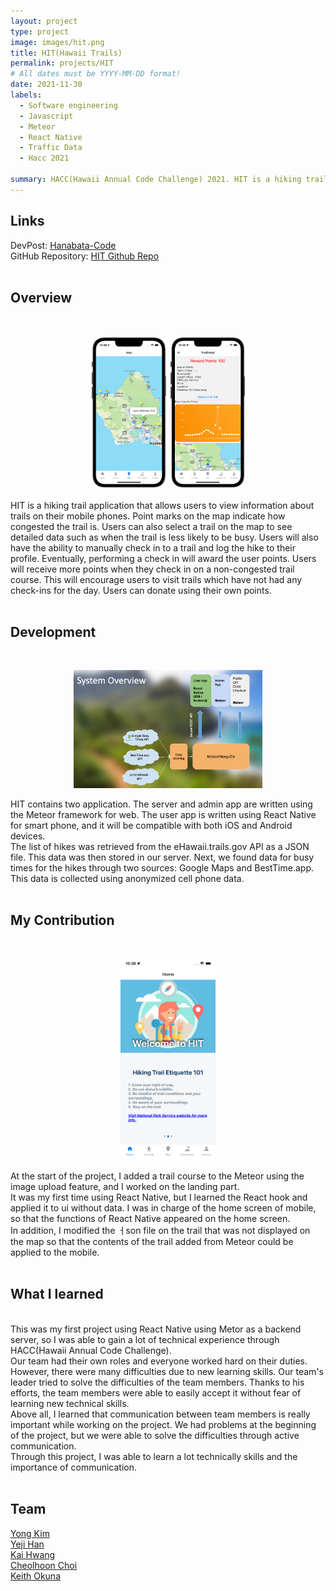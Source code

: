```yaml
---
layout: project
type: project
image: images/hit.png
title: HIT(Hawaii Trails) 
permalink: projects/HIT
# All dates must be YYYY-MM-DD format!
date: 2021-11-30
labels:
  - Software engineering
  - Javascript
  - Meteor
  - React Native
  - Traffic Data
  - Hacc 2021
  
summary: HACC(Hawaii Annual Code Challenge) 2021. HIT is a hiking trail application that allows users to view information about trails on their mobile phones.
---
```

## Links
DevPost: [Hanabata-Code](https://devpost.com/software/hanabata-code) <br />
GitHub Repository: [HIT Github Repo](https://github.com/HACC2021/Hanabata-Code) <br /> <br />

## Overview
<br />
<p align="center">
  <img class="ui image" src="/images/map.png" width="50%" height="40%"/>
</p>
HIT is a hiking trail application that allows users to view information about trails on their mobile phones. Point marks on the map indicate how congested the trail is.
Users can also select a trail on the map to see detailed data such as when the trail is less likely to be busy. Users will also have the ability to manually check in to a trail and log the hike to their profile. 
Eventually, performing a check in will award the user points. Users will receive more points when they check in on a non-congested trail course.
This will encourage users to visit trails which have not had any check-ins for the day. Users can donate using their own points.
<br /><br />

                                                     
## Development
<br />
<p align="center">
  <img class="ui image" src="/images/system.png" width="60%" height="50%"/>
</p>
HIT contains two application. The server and admin app are written using the Meteor framework for web. The user app is written using React Native for smart phone, and it will be compatible with both iOS and Android devices.
<br />
The list of hikes was retrieved from the eHawaii.trails.gov API as a JSON file. This data was then stored in our server. Next, we found data for busy times for the hikes through two sources: Google Maps and BestTime.app. 
This data is collected using anonymized cell phone data. 
<br /><br />


## My Contribution
<br />
<p align="center">
  <img class="ui image" src="/images/hit-home.png" width="30%" height="30%"/>
</p>
At the start of the project, I added a trail course to the Meteor using the image upload feature, and I worked on the landing part.<br />
It was my first time using React Native, but I learned the React hook and applied it to ui without data. I was in charge of the home screen of mobile, so that the functions of React Native appeared on the home screen.
<br />
In addition, I modified the ㅓson file on the trail that was not displayed on the map so that the contents of the trail added from Meteor could be applied to the mobile.
<br /><br />


## What I learned
<br />
This was my first project using React Native using Metor as a backend server, so I was able to gain a lot of technical experience through HACC(Hawaii Annual Code Challenge). 
<br />
Our team had their own roles and everyone worked hard on their duties. However, there were many difficulties due to new learning skills. Our team's leader tried to solve the difficulties of the team members. Thanks to his efforts, the team members were able to easily accept it without fear of learning new technical skills.
<br />
Above all, I learned that communication between team members is really important while working on the project. We had problems at the beginning of the project, but we were able to solve the difficulties through active communication. 
<br />
Through this project, I was able to learn a lot technically skills and the importance of communication.
<br /><br />


## Team

[Yong Kim](https://yongkim93.github.io) <br />
[Yeji Han](https://yejihan92.github.io) <br />
[Kai Hwang](https://hwangwooj.github.io) <br />
[Cheolhoon Choi](https://cheolhoon.github.io) <br />
[Keith Okuna](https://okuna.github.io) <br /><br />

<br /><br /><br />
